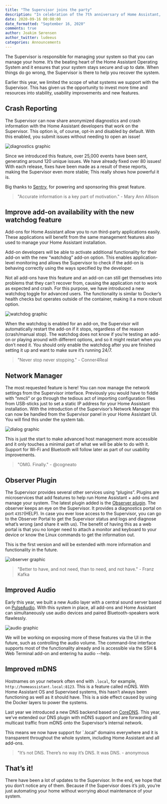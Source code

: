 ```yaml
---
title: "The Supervisor joins the party"
description: "In celebration of the 7th anniversary of Home Assistant, we’ve got some Supervisor updates to show you."
date: 2020-09-16 00:00:00
date_formatted: "September 16, 2020"
comments: true
author: Joakim Sørensen
author_twitter: ludeeus
categories: Announcements
---
```


The Supervisor is responsible for managing your system so that you can manage your home. It’s the beating heart of the Home Assistant Operating System and it ensures that your system stays secure and up to date. When things do go wrong, the Supervisor is there to help you recover the system.

Earlier this year, we limited the scope of what systems we support with the Supervisor. This has given us the opportunity to invest more time and resources into stability, usability improvements and new features.

## Crash Reporting

The Supervisor can now share anonymized diagnostics and crash information with the Home Assistant developers that work on the Supervisor. This option is, of course, opt-in and disabled by default. With this enabled, you submit issues without needing to open an issue!

![diagnostics graphic](/images/blog/2020-09-16-supervisor-joins-the-party/diagnostics.png)

Since we introduced this feature, over 25,000 events have been sent, generating around 120 unique issues. We have already fixed over 80 issues! With each release, fixes have been made as a result of these reports, making the Supervisor even more stable; This really shows how powerful it is.

Big thanks to [Sentry][sentry], for powering and sponsoring this great feature.

<blockquote>
   "Accurate information is a key part of motivation." - Mary Ann Allison
</blockquote>

## Improve add-on availability with the new watchdog feature

Add-ons for Home Assistant allow you to run third-party applications easily. These applications will benefit from the same management features also used to manage your Home Assistant installation.

Add-on developers will be able to activate additional functionality for their add-on with the new “watchdog” add-on option. This enables application-level monitoring and allows the Supervisor to check if the add-on is behaving correctly using the ways specified by the developer.

Not all add-ons have this feature and an add-on can still get themselves into problems that they can’t recover from, causing the application not to work as expected and crash. For this purpose, we have introduced a new watchdog toggle for advanced users. The functionality is similar to Docker’s health checks but operates outside of the container, making it a more robust option.

![watchdog graphic](/images/blog/2020-09-16-supervisor-joins-the-party/watchdog.png)

When the watchdog is enabled for an add-on, the Supervisor will automatically restart the add-on if it stops, regardless of the reason (crash/manual stop). The watchdog does not know if you’re testing an add-on or playing around with different options, and so it might restart when you don’t need it. You should only enable the watchdog after you are finished setting it up and want to make sure it’s running 24/7.

<blockquote>
   "Never stop never stopping." - Conner4Real
</blockquote>

## Network Manager

The most requested feature is here! You can now manage the network settings from the Supervisor interface. Previously you would have to fiddle with “nmcli” or go through the tedious act of importing configuration files from USB-sticks just to set a static IP address for your Home Assistant installation. With the introduction of the Supervisor’s Network Manager this can now be handled from the Supervisor panel in your Home Assistant UI. You will find this under the system tab.

![dialog graphic](/images/blog/2020-09-16-supervisor-joins-the-party/dialog.png)

This is just the start to make advanced host management more accessible and it only touches a minimal part of what we will be able to do with it. Support for Wi-Fi and Bluetooth will follow later as part of our usability improvements.

<blockquote>
   "OMG. Finally." - @cogneato
</blockquote>

## Observer Plugin

The Supervisor provides several other services using “plugins”. Plugins are microservices that add features to help run Home Assistant + add-ons and manage your system. The latest plugin added is the [Observer plugin][observer]. The observer keeps an eye on the Supervisor. It provides a diagnostics portal on port `4357`(HELP). In case you ever lose access to the Supervisor, you can go to the Observer Portal to get the Supervisor status and logs and diagnose what’s wrong (and share it with us). The benefit of having this as a web portal is that you no longer need to attach a monitor and keyboard to your device or know the Linux commands to get the information out.

This is the first version and will be extended with more information and functionality in the future.

![observer graphic](/images/blog/2020-09-16-supervisor-joins-the-party/observer.png)

<blockquote>
   "Better to have, and not need, than to need, and not have." - Franz Kafka
</blockquote>

## Improved Audio

Early this year, we built a new Audio layer with a central sound server based on [PulseAudio][pulseaudio]. With this system in place, all add-ons and Home Assistant can simultaneously use audio devices and paired Bluetooth-speakers work flawlessly.

![audio graphic](/images/blog/2020-09-16-supervisor-joins-the-party/audio.png)

We will be working on exposing more of these features via the UI in the future, such as controlling the audio volume. The command-line interface supports most of the functionality already and is accessible via the SSH & Web Terminal add-on and entering ha audio --help.

## Improved mDNS

Hostnames on your network often end with `.local`, for example, `http://homeassistant.local:8123`. This is a feature called mDNS. With Home Assistant OS and Supervised systems, this hasn’t always been functioning as well as it should have. This is a side effect caused by using the Docker layers to power the systems.

Last year we introduced a new DNS backend based on [CoreDNS][coredns]. This year, we’ve extended our DNS plugin with mDNS support and are forwarding all multicast traffic from mDNS onto the Supervisor’s internal network.

This means we now have support for `.local” domains everywhere and it is transparent throughout the whole system, including Home Assistant and all add-ons.

<blockquote>
   "It’s not DNS. There’s no way it’s DNS. It was DNS. - anonymous
</blockquote>

## That’s it!

There have been a lot of updates to the Supervisor. In the end, we hope that you don’t notice any of them. Because if the Supervisor does it’s job, you’re just automating your home without worrying about maintenance of your system.

[coredns]: https://coredns.io/
[observer]: https://github.com/home-assistant/plugin-observer
[sentry]: http://sentry.io/
[pulseaudio]: https://www.freedesktop.org/wiki/Software/PulseAudio/About/
